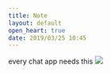 ```yaml
---
title: Note
layout: default
open_heart: true
date: 2019/03/25 10:45
---
```


every chat app needs this ![](https://cl.ly/9b745b6a030c/IMG_1635.jpg)
